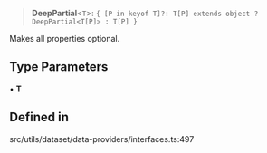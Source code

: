 > **DeepPartial**\<`T`\>: `{ [P in keyof T]?: T[P] extends object ? DeepPartial<T[P]> : T[P] }`

Makes all properties optional.

## Type Parameters

• **T**

## Defined in

src/utils/dataset/data-providers/interfaces.ts:497
